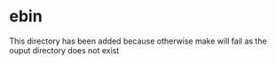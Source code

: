 ebin
====

This directory has been added because otherwise make will fail as the ouput directory does not exist
